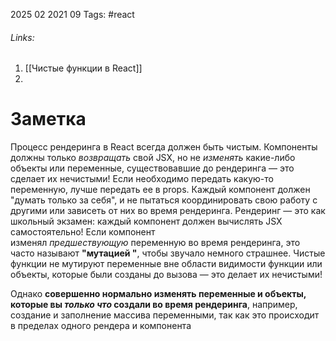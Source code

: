 2025 02 2021 09
Tags: #react 
###### Links: 
1) [[Чистые функции в React]]
2) 
# Заметка
Процесс рендеринга в React всегда должен быть чистым. Компоненты должны только _возвращать_ свой JSX, но не _изменять_ какие-либо объекты или переменные, существовавшие до рендеринга — это сделает их нечистыми! Если необходимо передать какую-то переменную, лучше передать ее в props.
Каждый компонент должен "думать только за себя", и не пытаться координировать свою работу с другими или зависеть от них во время рендеринга. Рендеринг — это как школьный экзамен: каждый компонент должен вычислять JSX самостоятельно!
Если компонент изменял _предшествующую_ переменную во время рендеринга, это часто называют **"мутацией "**, чтобы звучало немного страшнее. Чистые функции не мутируют переменные вне области видимости функции или объекты, которые были созданы до вызова — это делает их нечистыми!

Однако **совершенно нормально изменять переменные и объекты, которые вы _только что_ создали во время рендеринга**, например, создание и заполнение массива переменными, так как это происходит в пределах одного рендера и компонента 